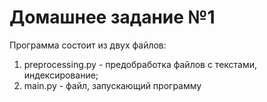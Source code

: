 # Домашнее задание №1

Программа состоит из двух файлов: 
1. preprocessing.py - предобработка файлов с текстами, индексирование; 
2. main.py - файл, запускающий программу
